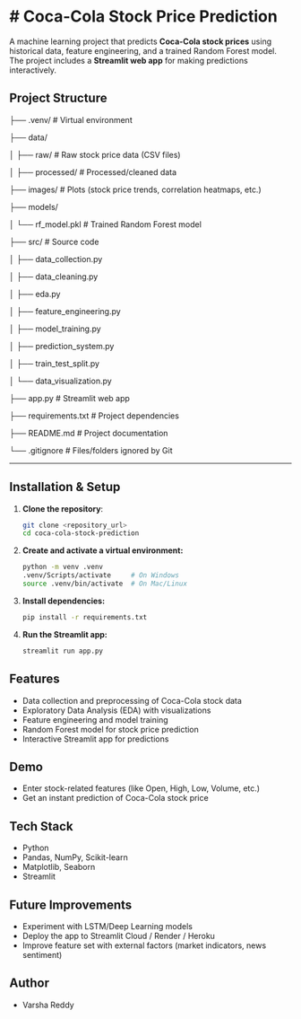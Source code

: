 # # Coca-Cola Stock Price Prediction

A machine learning project that predicts **Coca-Cola stock prices** using historical data, feature engineering, and a trained Random Forest model.  
The project includes a **Streamlit web app** for making predictions interactively.  


##  Project Structure

├── .venv/ # Virtual environment

├── data/

│ ├── raw/ # Raw stock price data (CSV files)

│ ├── processed/ # Processed/cleaned data

├── images/ # Plots (stock price trends, correlation heatmaps, etc.)

├── models/

│ └── rf_model.pkl # Trained Random Forest model

├── src/ # Source code

│ ├── data_collection.py

│ ├── data_cleaning.py

│ ├── eda.py

│ ├── feature_engineering.py

│ ├── model_training.py

│ ├── prediction_system.py

│ ├── train_test_split.py

│ └── data_visualization.py

├── app.py # Streamlit web app

├── requirements.txt # Project dependencies

├── README.md # Project documentation

└── .gitignore # Files/folders ignored by Git


---

##  Installation & Setup

1. **Clone the repository**:
   ```bash
   git clone <repository_url>
   cd coca-cola-stock-prediction
   ```

2. **Create and activate a virtual environment:**
    ```bash
    python -m venv .venv
    .venv/Scripts/activate     # On Windows
    source .venv/bin/activate  # On Mac/Linux
    ```

3. **Install dependencies:**
    ```bash
    pip install -r requirements.txt
    ```

4. **Run the Streamlit app:**
    ```bash
    streamlit run app.py
    ```

## Features
 - Data collection and preprocessing of Coca-Cola stock data
 - Exploratory Data Analysis (EDA) with visualizations
 - Feature engineering and model training
 - Random Forest model for stock price prediction
 - Interactive Streamlit app for predictions

## Demo
 - Enter stock-related features (like Open, High, Low, Volume, etc.)
 - Get an instant prediction of Coca-Cola stock price

## Tech Stack
 - Python
 - Pandas, NumPy, Scikit-learn
 - Matplotlib, Seaborn
 - Streamlit

## Future Improvements
 - Experiment with LSTM/Deep Learning models
 - Deploy the app to Streamlit Cloud / Render / Heroku
 - Improve feature set with external factors (market indicators, news sentiment)

## Author
 - Varsha Reddy

